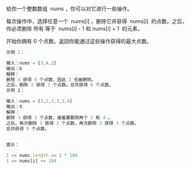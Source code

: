 给你一个整数数组  nums ，你可以对它进行一些操作。

每次操作中，选择任意一个  nums[i] ，删除它并获得  nums[i]  的点数。之后，你必须删除 所有 等于  nums[i] - 1 和 nums[i] + 1  的元素。

开始你拥有 0 个点数。返回你能通过这些操作获得的最大点数。

```js
示例 1：

输入：nums = [3,4,2]
输出：6
解释：
删除 4 获得 4 个点数，因此 3 也被删除。
之后，删除 2 获得 2 个点数。总共获得 6 个点数。
示例 2：

输入：nums = [2,2,3,3,3,4]
输出：9
解释：
删除 3 获得 3 个点数，接着要删除两个 2 和 4 。
之后，再次删除 3 获得 3 个点数，再次删除 3 获得 3 个点数。
总共获得 9 个点数。
 

提示：

1 <= nums.length <= 2 * 104
1 <= nums[i] <= 104
```
